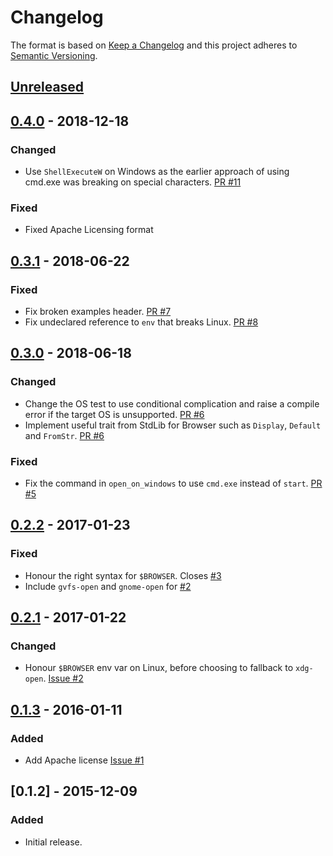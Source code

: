 # Changelog

The format is based on [Keep a Changelog](http://keepachangelog.com/en/1.0.0/)
and this project adheres to [Semantic Versioning](http://semver.org/spec/v2.0.0.html).

## [Unreleased]

## [0.4.0] - 2018-12-18 <a name="0.4.0"></a>
### Changed
- Use `ShellExecuteW` on Windows as the earlier approach of using cmd.exe was breaking on
  special characters. [PR #11](https://github.com/amodm/webbrowser-rs/pull/11)

### Fixed
- Fixed Apache Licensing format

## [0.3.1] - 2018-06-22 <a name="0.3.1"></a>
### Fixed
- Fix broken examples header. [PR #7](https://github.com/amodm/webbrowser-rs/pull/7)
- Fix undeclared reference to `env` that breaks Linux. [PR #8](https://github.com/amodm/webbrowser-rs/pull/8)

## [0.3.0] - 2018-06-18 <a name="0.3.0"></a>
### Changed
- Change the OS test to use conditional complication and raise a compile error if the target OS is unsupported. 
  [PR #6](https://github.com/amodm/webbrowser-rs/pull/6)
- Implement useful trait from StdLib for Browser such as `Display`, `Default` and `FromStr`.
  [PR #6](https://github.com/amodm/webbrowser-rs/pull/6)

### Fixed
- Fix the command in `open_on_windows` to use `cmd.exe` instead of `start`. [PR #5](https://github.com/amodm/webbrowser-rs/pull/5)

## [0.2.2] - 2017-01-23 <a name="0.2.2"></a>
### Fixed
- Honour the right syntax for `$BROWSER`. Closes [#3](https://github.com/amodm/webbrowser-rs/issues/3)
- Include `gvfs-open` and `gnome-open` for [#2](https://github.com/amodm/webbrowser-rs/issues/2)

## [0.2.1] - 2017-01-22 <a name="0.2.1"></a>
### Changed
- Honour `$BROWSER` env var on Linux, before choosing to fallback to `xdg-open`. [Issue #2](https://github.com/amodm/webbrowser-rs/issues/2)

## [0.1.3] - 2016-01-11 <a name="0.1.3"></a>
### Added
- Add Apache license [Issue #1](https://github.com/amodm/webbrowser-rs/issues/1)

## [0.1.2] - 2015-12-09 <a name="0.1.2"></a>
### Added
- Initial release.

[Unreleased]: https://github.com/amodm/webbrowser-rs/compare/v0.4.0...HEAD
[0.4.0]: https://github.com/amodm/webbrowser-rs/compare/v0.3.1...v0.4.0
[0.3.1]: https://github.com/amodm/webbrowser-rs/compare/v0.3.0...v0.3.1
[0.3.0]: https://github.com/amodm/webbrowser-rs/compare/v0.2.2...v0.3.0
[0.2.2]: https://github.com/amodm/webbrowser-rs/compare/v0.2.1...v0.2.2
[0.2.1]: https://github.com/amodm/webbrowser-rs/compare/v0.1.3...v0.2.1
[0.1.3]: https://github.com/amodm/webbrowser-rs/compare/v0.1.2...v0.1.3
